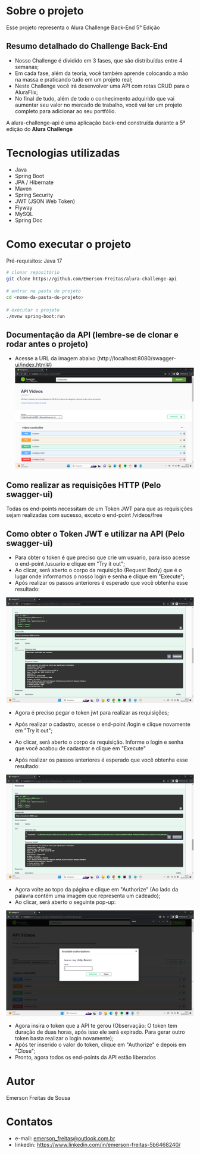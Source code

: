 # Sobre o projeto

Esse projeto representa o Alura Challenge Back-End 5° Edição

## Resumo detalhado do Challenge Back-End

- Nosso Challenge é dividido em 3 fases, que são distribuídas entre 4 semanas;
- Em cada fase, além da teoria, você também aprende colocando a mão na massa e praticando tudo em um projeto real;
- Neste Challenge você irá desenvolver uma API com rotas CRUD para o AluraFlix;
- No final de tudo, além de todo o conhecimento adquirido que vai aumentar seu valor no mercado de trabalho, você vai ter um projeto completo para adicionar ao seu portfólio.

A alura-challenge-api é uma aplicação back-end construída durante a 5ª edição do **Alura Challenge**

# Tecnologias utilizadas
- Java
- Spring Boot
- JPA / Hibernate
- Maven
- Spring Security
- JWT (JSON Web Token)
- Flyway
- MySQL
- Spring Doc

# Como executar o projeto

Pré-requisitos: Java 17

```bash
# clonar repositório
git clone https://github.com/Emerson-Freitas/alura-challenge-api

# entrar na pasta do projeto
cd <nome-da-pasta-do-projeto>

# executar o projeto
./mvnw spring-boot:run
```

## Documentação da API (lembre-se de clonar e rodar antes o projeto)
- Acesse a URL da imagem abaixo (http://localhost:8080/swagger-ui/index.html#)
![Web 1](https://github.com/Emerson-Freitas/alura-challenge-api/blob/master/src/main/resources/imagens-projeto/documentacao.png)

## Como realizar as requisições HTTP (Pelo swagger-ui)
Todas os end-points necessitam de um Token JWT para que as requisições sejam realizadas com sucesso, exceto o end-point /videos/free

## Como obter o Token JWT e utilizar na API (Pelo swagger-ui)
- Para obter o token é que preciso que crie um usuario, para isso acesse o end-point /usuario e clique em "Try it out";
- Ao clicar, será aberto o corpo da requisição (Request Body) que é o lugar onde informamos o nosso login e senha e clique em "Execute";
- Após realizar os passos anteriores é esperado que você obtenha esse resultado:

![Web 2](https://github.com/Emerson-Freitas/alura-challenge-api/blob/master/src/main/resources/imagens-projeto/cadastro-usuario.png)
- Agora é preciso pegar o token jwt para realizar as requisições;

- Após realizar o cadastro, acesse o end-point /login e clique novamente em "Try it out";
- Ao clicar, será aberto o corpo da requisição. Informe o login e senha que você acabou de cadastrar e clique em "Execute"
- Após realizar os passos anteriores é esperado que você obtenha esse resultado:
 
![Web 3](https://github.com/Emerson-Freitas/alura-challenge-api/blob/master/src/main/resources/imagens-projeto/token-jwt.png)

- Agora volte ao topo da página e clique em "Authorize" (Ao lado da palavra contém uma imagem que representa um cadeado);
- Ao clicar, será aberto o seguinte pop-up:
 
![Web 4](https://github.com/Emerson-Freitas/alura-challenge-api/blob/master/src/main/resources/imagens-projeto/authorize.png)

- Agora insira o token que a API te gerou (Observação: O token tem duração de duas horas, após isso ele será expirado. Para gerar outro token basta realizar o login novamente);
- Após ter inserido o valor do token, clique em "Authorize" e depois em "Close";
- Pronto, agora todos os end-points da API estão liberados

# Autor

Emerson Freitas de Sousa

# Contatos

- e-mail: emerson_freitas@outlook.com.br
- linkedin: https://www.linkedin.com/in/emerson-freitas-5b6468240/

